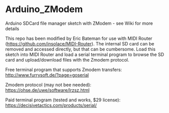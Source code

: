 # Arduino_ZModem
Arduino SDCard file manager sketch with ZModem - see Wiki for more details

This repo has been modified by Eric Bateman for use with MIDI Router (https://github.com/insolace/MIDI-Router).  The internal SD card can be removed and accessed directly, but that can be cumbersome.  Load this sketch into MIDI Router and load a serial terminal program to browse the SD card and upload/download files with the Zmodem protocol.

Free terminal program that supports Zmodem transfers:
http://www.furrysoft.de/?page=goserial

Zmodem protocol (may not bee needed):
https://ohse.de/uwe/software/lrzsz.html

Paid terminal program (tested and works, $29 license):
https://decisivetactics.com/products/serial/

